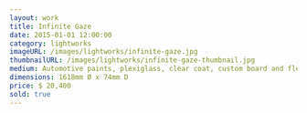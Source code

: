 ```yaml
---
layout: work
title: Infinite Gaze
date: 2015-01-01 12:00:00
category: lightworks
imageURL: /images/lightworks/infinite-gaze.jpg
thumbnailURL: /images/lightworks/infinite-gaze-thumbnail.jpg
medium: Automotive paints, plexiglass, clear coat, custom board and flexi ply, LEDs, 24v power supply, electrical cable, 240v plug, micro controller
dimensions: 1618mm Ø x 74mm D
price: $ 20,400
sold: true
---
```

